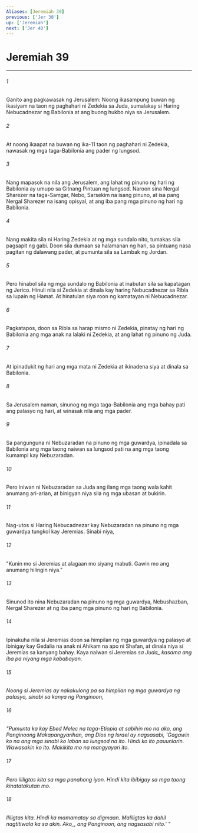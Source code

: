 ```yaml
---
Aliases: [Jeremiah 39]
previous: ['Jer 38']
up: ['Jeremiah']
next: ['Jer 40']
---
```

# Jeremiah 39

***






















###### 1 










Ganito ang pagkawasak ng Jerusalem: Noong ikasampung buwan ng ikasiyam na taon ng paghahari ni Zedekia sa Juda, sumalakay si Haring Nebucadnezar ng Babilonia at ang buong hukbo niya sa Jerusalem. 





















###### 2 










At noong ikaapat na buwan ng ika-11 taon ng paghahari ni Zedekia, nawasak ng mga taga-Babilonia ang pader ng lungsod. 





















###### 3 










Nang mapasok na nila ang Jerusalem, ang lahat ng pinuno ng hari ng Babilonia ay umupo sa Gitnang Pintuan ng lungsod. Naroon sina Nergal Sharezer na taga-Samgar, Nebo, Sarsekim na isang pinuno, at isa pang Nergal Sharezer na isang opisyal, at ang iba pang mga pinuno ng hari ng Babilonia. 





















###### 4 










Nang makita sila ni Haring Zedekia at ng mga sundalo nito, tumakas sila pagsapit ng gabi. Doon sila dumaan sa halamanan ng hari, sa pintuang nasa pagitan ng dalawang pader, at pumunta sila sa Lambak ng Jordan. 





















###### 5 










Pero hinabol sila ng mga sundalo ng Babilonia at inabutan sila sa kapatagan ng Jerico. Hinuli nila si Zedekia at dinala kay haring Nebucadnezar sa Ribla sa lupain ng Hamat. At hinatulan siya roon ng kamatayan ni Nebucadnezar. 





















###### 6 










Pagkatapos, doon sa Ribla sa harap mismo ni Zedekia, pinatay ng hari ng Babilonia ang mga anak na lalaki ni Zedekia, at ang lahat ng pinuno ng Juda. 





















###### 7 










At ipinadukit ng hari ang mga mata ni Zedekia at ikinadena siya at dinala sa Babilonia. 





















###### 8 










Sa Jerusalem naman, sinunog ng mga taga-Babilonia ang mga bahay pati ang palasyo ng hari, at winasak nila ang mga pader. 





















###### 9 










Sa pangunguna ni Nebuzaradan na pinuno ng mga guwardya, ipinadala sa Babilonia ang mga taong naiwan sa lungsod pati na ang mga taong kumampi kay Nebuzaradan. 





















###### 10 










Pero iniwan ni Nebuzaradan sa Juda ang ilang mga taong wala kahit anumang ari-arian, at binigyan niya sila ng mga ubasan at bukirin. 





















###### 11 










Nag-utos si Haring Nebucadnezar kay Nebuzaradan na pinuno ng mga guwardya tungkol kay Jeremias. Sinabi niya, 





















###### 12 










"Kunin mo si Jeremias at alagaan mo siyang mabuti. Gawin mo ang anumang hilingin niya." 





















###### 13 










Sinunod ito nina Nebuzaradan na pinuno ng mga guwardya, Nebushazban, Nergal Sharezer at ng iba pang mga pinuno ng hari ng Babilonia. 





















###### 14 










Ipinakuha nila si Jeremias doon sa himpilan ng mga guwardya ng palasyo at ibinigay kay Gedalia na anak ni Ahikam na apo ni Shafan, at dinala niya si Jeremias sa kanyang bahay. Kaya naiwan si Jeremias <i class="trans-change">sa Juda_ kasama ang iba pa niyang mga kababayan. 





















###### 15 










Noong si Jeremias ay nakakulong pa sa himpilan ng mga guwardya ng palasyo, sinabi sa kanya ng Panginoon, 





















###### 16 










"Pumunta ka kay Ebed Melec na taga-Etiopia at sabihin mo na ako, ang Panginoong Makapangyarihan, ang Dios ng Israel ay nagsasabi, 'Gagawin ko na ang mga sinabi ko laban sa lungsod na ito. Hindi ko ito pauunlarin. Wawasakin ko ito. Makikita mo na mangyayari ito. 





















###### 17 










Pero ililigtas kita sa mga panahong iyon. Hindi kita ibibigay sa mga taong kinatatakutan mo. 





















###### 18 










Ililigtas kita. Hindi ka mamamatay sa digmaan. Maliligtas ka dahil nagtitiwala ka sa akin. <i class="trans-change">Ako_, ang Panginoon, ang nagsasabi nito.' "
